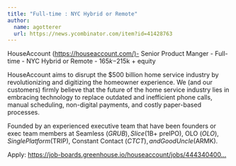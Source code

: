 ```yaml
---
title: "Full-time : NYC Hybrid or Remote"
author:
  name: agotterer
  url: https://news.ycombinator.com/item?id=41428763
---
```

HouseAccount (<a href="https:&#x2F;&#x2F;houseaccount.com&#x2F;)-" rel="nofollow">https:&#x2F;&#x2F;houseaccount.com&#x2F;)-</a> Senior Product Manger - Full-time - NYC Hybrid or Remote - $165k-$215k + equity

HouseAccount aims to disrupt the $500 billion home service industry by revolutionizing and digitizing the homeowner experience. We (and our customers) firmly believe that the future of the home service industry lies in embracing technology to replace outdated and inefficient phone calls, manual scheduling, non-digital payments, and costly paper-based processes.

Founded by an experienced executive team that have been founders or exec team members at Seamless ($GRUB), Slice ($1B+ preIPO), OLO ($OLO), SinglePlatform ($TRIP), Constant Contact ($CTCT), and Good Uncle ($ARMK).

Apply: <a href="https:&#x2F;&#x2F;job-boards.greenhouse.io&#x2F;houseaccount&#x2F;jobs&#x2F;4443404007" rel="nofollow">https:&#x2F;&#x2F;job-boards.greenhouse.io&#x2F;houseaccount&#x2F;jobs&#x2F;444340400...</a>
